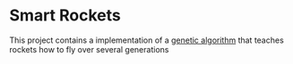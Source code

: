 # Smart Rockets

This project contains a implementation of a [genetic algorithm](https://en.wikipedia.org/wiki/genetic_algorithm) that teaches rockets how to fly over several generations